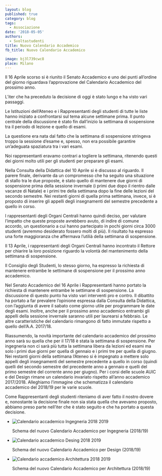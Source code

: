 ```yaml
---
layout: blog
published: true
category: blog
tags:
  - Associazione
date: '2018-05-05'
authors:
  - Svoltastudenti
title: Nuovo Calendario Accademico
fb_title: Nuovo Calendario Accademico

image: bj3l739cwc8
place: Milano
---
```


Il 16 Aprile scorso si è riunito il Senato Accademico e uno dei punti all’ordine del giorno riguardava l’approvazione del Calendario Accademico del prossimo anno.

L’iter che ha preceduto la decisione di oggi è stato lungo e ha visto vari passaggi.

Le Istituzioni dell’Ateneo e i Rappresentanti degli studenti di tutte le liste hanno iniziato a confrontarsi sul tema alcune settimane prima. Il punto centrale della discussione è stato fin dall’inizio la settimana di sospensione tra il periodo di lezione e quello di esami.

La questione era nata dal fatto che la settimana di sospensione stringeva troppo la sessione d’esame e, spesso, non era possibile garantire un’adeguata spaziatura tra i vari esami.

Noi rappresentanti eravamo contrari a togliere la settimana, ritenendo questi dei giorni molto utili per gli studenti per preparare gli esami.

Nella Consulta della Didattica del 10 Aprile si è discusso al riguardo. Il parere finale, derivante da un compromesso che ha seguito una situazione di stallo tra le due proposte, è stato quello di mantenere due giorni di sospensione prima della sessione invernale (i primi due dopo il rientro dalle vacanze di Natale) e i primi tre della settimana dopo la fine delle lezioni del secondo semestre. Nei restanti giorni di quella prima settimana, invece, si è proposto di inserire gli appelli degli insegnamenti del semestre precedente a quello in corso.

I rappresentanti degli Organi Centrali hanno quindi deciso, per valutare l’impatto che queste proposte avrebbero avuto, di indire di comune accordo, un questionario a cui hanno partecipato in pochi giorni circa 3000 studenti (avremmo desiderato fossero molti di più). Il risultato ha espresso una forte maggioranza che affermava l’utilià della settimana di sospensione.

Il 13 Aprile, i rappresentanti degli Organi Centrali hanno incontrato il Rettore per chiarire la loro posizione riguardo la volontà del mantenimento della settimana di sospensione.

Il Consiglio degli Studenti, lo stesso giorno, ha espresso la richiesta di mantenere entrambe le settimane di sospensione per il prossimo anno accademico.

Nel Senato Accademico del 16 Aprile i Rappresentanti hanno portato la richiesta di mantenere entrambe le settimane di sospensione. La discussione di questo punto ha visto vari interventi pro e contro. Il dibattito ha portato a far prevalere l’opinione espressa dalla Consulta della Didattica, con l’aggiunta di avere il sabato come giorno utile per programmare le date degli esami. Inoltre, anche per il prossimo anno accademico entrambi gli appelli della sessione invernale saranno utili per laurearsi a febbraio. Le altre caratteristiche del calendario rimangono di fatto immutate rispetto a quello dell’A.A. 2017/18.

Riassumendo, la novità importante del calendario accademico del prossimo anno sarà su quella che per il 17/18 è stata la settimana di sospensione. Per ingegneria non ci sarà più tutta la settimana libera da lezioni ed esami ma solo i primi due giorni per quella di gennaio e i primi tre per quella di giugno. Nei restanti giorni della settimana l’Ateneo si è impegnato a mettere solo appelli degli insegnamenti del semestre precedente a quello in corso (quindi quelli del secondo semestre del precedente anno a gennaio e quelli del primo semestre del corrente anno per giugno). Per i corsi delle scuole AUIC e del Design rimane un calendario invariato rispetto all’anno accademico 2017/2018. Alleghiamo l’immagine che schematizza il calendario accademico del 2018/19 per le varie scuole.

Come Rappresentanti degli studenti riteniamo di aver fatto il nostro dovere e, nonostante la decisione finale non sia stata quella che avevamo proposto, abbiamo preso parte nell’iter che è stato seguito e che ha portato a questa decisione.  

*   ![Calendario accademico Ingegneria 2018 2019](https://new.svoltastudenti.it/wp-content/uploads/Calendario-accademico-Ingegneria-2018-2019.jpg)
    
    Schema del nuovo Calendario Accademico per Ingegneria (2018/19)
    
*   ![Calendario accademico Desing 2018 2019](https://new.svoltastudenti.it/wp-content/uploads/Calendario-accademico-Desing-2018-2019.jpg)
    
    Schema del nuovo Calendario Accademico per Design (2018/19)
    
*   ![Calendario accademico Architettura 2018 2019](https://new.svoltastudenti.it/wp-content/uploads/Calendario-accademico-Architettura-2018-2019.jpg)
    
    Schema del nuovo Calendario Accademico per Architettura (2018/19)
